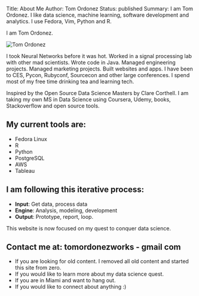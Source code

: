 Title: About Me
Author: Tom Ordonez
Status: published
Summary: I am Tom Ordonez. I like data science, machine learning, software development and analytics. I use Fedora, Vim, Python and R.

I am Tom Ordonez.

![Tom Ordonez]({filename}/images/tomordonez.jpg)

I took Neural Networks before it was hot. Worked in a signal processing lab with other mad scientists. Wrote code in Java. Managed engineering projects. Managed marketing projects. Built websites and apps. I have been to CES, Pycon, Rubyconf, Sourcecon and other large conferences. I spend most of my free time drinking tea and learning tech.

Inspired by the Open Source Data Science Masters by Clare Corthell. I am taking my own MS in Data Science using Coursera, Udemy, books, Stackoverflow and open source tools.

## My current tools are:

* Fedora Linux
* R
* Python
* PostgreSQL
* AWS
* Tableau

## I am following this iterative process:

* **Input**: Get data, process data
* **Engine**: Analysis, modeling, development
* **Output**: Prototype, report, loop.

This website is now focused on my quest to conquer data science.

## Contact me at: tomordonezworks - gmail com

* If you are looking for old content. I removed all old content and started this site from zero.
* If you would like to learn more about my data science quest.
* If you are in Miami and want to hang out.
* If you would like to connect about anything :)
